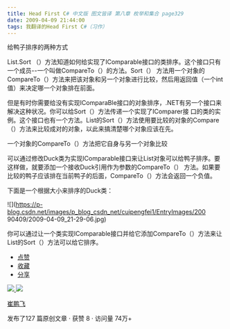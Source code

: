 ```yaml
---
title: Head First C# 中文版 图文皆译 第八章 枚举和集合 page329
date: 2009-04-09 21:44:00
tags: 我翻译的Head First C#（习作）
---
```

给鸭子排序的两种方式

  

List.Sort  （）方法知道如何给实现了IComparable接口的类排序。这个接口只有一个成员--一个叫做CompareTo（）的方法。Sort（）
方法用一个对象的CompareTo（）方法来把该对象和另一个对象进行比较，然后用返回值（一个int值）来决定哪一个对象排在前面。

  

但是有时你需要给没有实现IComparaBle接口的对象排序，.NET有另一个接口来解决这种状况。你可以给Sort（）方法传递一个实现了IComparer接
口的类的实例。这个接口也有一个方法。List的Sort（）方法使用要比较的对象的Compare（）方法来比较成对的对象，以此来搞清楚哪个对象应该在先。

  

一个对象的CompareTo（）方法把它自身与另一个对象比较

  

可以通过修改Duck类为实现IComparable接口来让List对象可以给鸭子排序。要这样做，就要添加一个接收Duck引用作为参数的CompareTo（）
方法。如果要比较的鸭子应该排在当前鸭子的后面，CompareTo（）方法会返回一个负值。

  

下面是一个根据大小来排序的Duck类：

  

![](https://p-blog.csdn.net/images/p_blog_csdn_net/cuipengfei1/EntryImages/200
90409/2009-04-09_21-29-06.jpg)

你可以通过让一个类实现IComparable接口并给它添加CompareTo（）方法来让List的Sort（）方法可以给它排序。

  * [ 点赞  ](javascript:;)
  * [ 收藏  ](javascript:;)
  * [ 分享 ](javascript:;)

[ ![](https://profile.csdnimg.cn/5/2/5/3_cuipengfei1)
![](https://g.csdnimg.cn/static/user-reg-year/1x/11.png)
](https://blog.csdn.net/cuipengfei1)

[ 崔鹏飞 ](https://blog.csdn.net/cuipengfei1)

发布了127 篇原创文章  ·  获赞 8  ·  访问量 74万+

